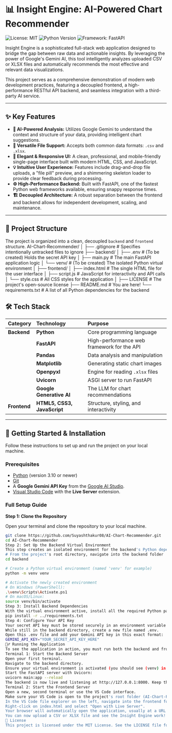 # 📊 Insight Engine: AI-Powered Chart Recommender

![License: MIT](https://img.shields.io/badge/License-MIT-yellow.svg)
![Python Version](https://img.shields.io/badge/python-3.10+-blue.svg)
![Framework: FastAPI](https://img.shields.io/badge/Framework-FastAPI-green.svg)

Insight Engine is a sophisticated full-stack web application designed to bridge the gap between raw data and actionable insights. By leveraging the power of Google's Gemini AI, this tool intelligently analyzes uploaded CSV or XLSX files and automatically recommends the most effective and relevant data visualizations.

This project serves as a comprehensive demonstration of modern web development practices, featuring a decoupled frontend, a high-performance RESTful API backend, and seamless integration with a third-party AI service.

---

## ✨ Key Features

-   **🤖 AI-Powered Analysis:** Utilizes Google Gemini to understand the context and structure of your data, providing intelligent chart suggestions.
-   **📁 Versatile File Support:** Accepts both common data formats: `.csv` and `.xlsx`.
-   **🎨 Elegant & Responsive UI:** A clean, professional, and mobile-friendly single-page interface built with modern HTML, CSS, and JavaScript.
-   **💡 Intuitive User Experience:** Features include drag-and-drop file uploads, a "file pill" preview, and a shimmering skeleton loader to provide clear feedback during processing.
-   **⚙️ High-Performance Backend:** Built with FastAPI, one of the fastest Python web frameworks available, ensuring snappy response times.
-   **🏗️ Decoupled Architecture:** A robust separation between the frontend and backend allows for independent development, scaling, and maintenance.

---

## 📂 Project Structure

The project is organized into a clean, decoupled `backend` and `frontend` structure.
AI-Chart-Recommender/
│
├── .gitignore # Specifies intentionally untracked files to ignore
├── backend/
│ ├── .env # (To be created) Holds the secret API key
│ ├── main.py # The main FastAPI application logic
│ └── venv/ # (To be created) The isolated Python virtual environment
│
├── frontend/
│ ├── index.html # The single HTML file for the user interface
│ ├── script.js # JavaScript for interactivity and API calls
│ └── style.css # All CSS styles for the application
│
├── LICENSE # The project's open-source license
├── README.md # You are here!
└── requirements.txt # A list of all Python dependencies for the backend
## 🛠️ Tech Stack

| Category | Technology | Purpose |
| :--- | :--- | :--- |
| **Backend** | **Python** | Core programming language |
| | **FastAPI** | High-performance web framework for the API |
| | **Pandas** | Data analysis and manipulation |
| | **Matplotlib** | Generating static chart images |
| | **Openpyxl** | Engine for reading `.xlsx` files |
| | **Uvicorn** | ASGI server to run FastAPI |
| | **Google Generative AI**| The LLM for chart recommendations |
| **Frontend** | **HTML5, CSS3, JavaScript**| Structure, styling, and interactivity |

---

## 🚀 Getting Started & Installation

Follow these instructions to set up and run the project on your local machine.

### Prerequisites

-   [Python](https://www.python.org/downloads/) (version 3.10 or newer)
-   [Git](https://git-scm.com/downloads/)
-   A **Google Gemini API Key** from the [Google AI Studio](https://aistudio.google.com/app/apikey).
-   [Visual Studio Code](https://code.visualstudio.com/) with the **Live Server** extension.

### Full Setup Guide

**Step 1: Clone the Repository**

Open your terminal and clone the repository to your local machine.

```bash
git clone https://github.com/Suyashthakur08/AI-Chart-Recommender.git
cd AI-Chart-Recommender
Step 2: Set Up the Backend Virtual Environment
This step creates an isolated environment for the backend's Python dependencies, which is a critical best practice
# From the project's root directory, navigate into the backend folder
cd backend

# Create a Python virtual environment (named 'venv' for example)
python -m venv venv

# Activate the newly created environment
# On Windows (PowerShell):
.\venv\Scripts\Activate.ps1
# On macOS/Linux:
source venv/bin/activate
Step 3: Install Backend Dependencies
With the virtual environment active, install all the required Python packages from the requirements.txt file
pip install -r ../requirements.txt
Step 4: Configure Your API Key
Your secret API key must be stored securely in an environment variable file.
While still in the backend directory, create a new file named .env.
Open this .env file and add your Gemini API key in this exact format:
GEMINI_API_KEY="YOUR_SECRET_API_KEY_HERE"
🏃‍♂️ Running the Application
To see the application in action, you must run both the backend and frontend servers simultaneously in two separate terminals.
Terminal 1: Start the Backend Server
Open your first terminal.
Navigate to the backend directory.
Ensure your virtual environment is activated (you should see (venv) in your prompt).
Start the FastAPI server with Uvicorn:
uvicorn main:app --reload
The backend is now live and listening at http://127.0.0.1:8000. Keep this terminal running.
Terminal 2: Start the Frontend Server
Open a new, second terminal or use the VS Code interface.
Make sure your VS Code is open to the project's root folder (AI-Chart-Recommender).
In the VS Code file explorer on the left, navigate into the frontend folder.
Right-click on index.html and select "Open with Live Server".
Your browser will automatically open the application, usually at a URL like http://127.0.0.1:5500.
You can now upload a CSV or XLSX file and see the Insight Engine work!
📄 License
This project is licensed under the MIT License. See the LICENSE file for details.